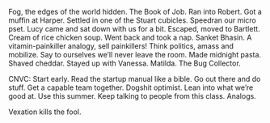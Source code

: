 Fog, the edges of the world hidden. The Book of Job. Ran into Robert. Got a muffin at Harper. Settled in one of the Stuart cubicles. Speedran our micro pset. Lucy came and sat down with us for a bit. Escaped, moved to Bartlett. Cream of rice chicken soup. Went back and took a nap. Sanket Bhasin. A vitamin-painkiller analogy, sell painkillers\! Think politics, amass and mobilize. Say to ourselves we’ll never leave the room. Made midnight pasta. Shaved cheddar. Stayed up with Vanessa. Matilda. The Bug Collector.

CNVC: Start early. Read the startup manual like a bible. Go out there and do stuff. Get a capable team together. Dogshit optimist. Lean into what we’re good at. Use this summer. Keep talking to people from this class. Analogs.

Vexation kills the fool.
